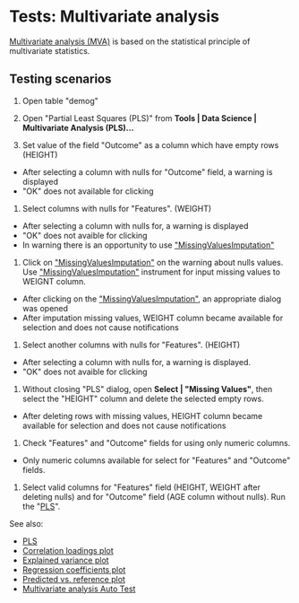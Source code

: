 <!-- TITLE: Tests: multivariate analysis -->
<!-- SUBTITLE: -->

# Tests: Multivariate analysis

[Multivariate analysis (MVA)](../plugins/multivariate-analysis/pls.md) is based on the statistical principle of
multivariate statistics.

## Testing scenarios

1. Open table "demog"

1. Open "Partial Least Squares (PLS)" from **Tools | Data Science | Multivariate Analysis (PLS)...**

1. Set value of the field "Outcome" as a column which have empty rows (HEIGHT)

* After selecting a column with nulls for "Outcome" field, a warning is displayed
* "OK" does not available for clicking

1. Select columns with nulls for "Features". (WEIGHT)

* After selecting a column with nulls for, a warning is displayed
* "OK" does not avaible for clicking
* In warning there is an opportunity to use ["MissingValuesImputation"](../dialogs/missing-values-imputation.md)

1. Click on ["MissingValuesImputation"](../dialogs/missing-values-imputation.md) on the warning about nulls values.
   Use ["MissingValuesImputation"](../dialogs/missing-values-imputation.md)
   instrument for input missing values to WEIGNT column.

* After clicking on the ["MissingValuesImputation"](../dialogs/missing-values-imputation.md), an appropriate dialog was
  opened
* After imputation missing values, WEIGHT column became available for selection and does not cause notifications

1. Select another columns with nulls for "Features". (HEIGHT)

* After selecting a column with nulls for, a warning is displayed.
* "OK" does not avaible for clicking

1. Without closing "PLS" dialog, open **Select | "Missing Values"**, then select the "HEIGHT" column and delete the
   selected empty rows.

* After deleting rows with missing values, HEIGHT column became available for selection and does not cause notifications

1. Check "Features" and "Outcome" fields for using only numeric columns.

* Only numeric columns available for select for "Features" and "Outcome" fields.

1. Select valid columns for "Features" field (HEIGHT, WEIGHT after deleting nulls) and for "Outcome"
   field (AGE column without nulls). Run the "[PLS](../plugins/multivariate-analysis/pls.md)".

See also:

* [PLS](../plugins/multivariate-analysis/pls.md)
* [Correlation loadings plot](../plugins/multivariate-analysis/plots/correlation-loadings.md)
* [Explained variance plot](../plugins/multivariate-analysis/plots/explained-variance.md)
* [Regression coefficients plot](../plugins/multivariate-analysis/plots/regression-coefficients.md)
* [Predicted vs. reference plot](../plugins/multivariate-analysis/plots/predicted-vs-reference.md)
* [Multivariate analysis Auto Test](multivariate-analysis-test.side)
